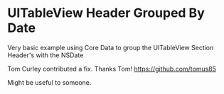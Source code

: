 UITableView Header Grouped By Date
==================================

Very basic example using Core Data to group the UITableView Section Header's with the NSDate

Tom Curley contributed a fix. Thanks Tom! https://github.com/tomus85

Might be useful to someone.
